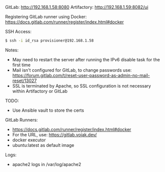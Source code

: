GitLab: http://192.168.1.58:8080
Artifactory: http://192.168.1.59:8082/ui

Registering GitLab runner using Docker: https://docs.gitlab.com/runner/register/index.html#docker

SSH Access:

```bash
$ ssh -i id_rsa provisioner@192.168.1.58
```

Notes:
- May need to restart the server after running the IPv6 disable task for the first time
- Mail isn't configured for GitLab, to change passwords use: https://forum.gitlab.com/t/reset-user-password-as-admin-no-mail-reset/13027
- SSL is terminated by Apache, so SSL configuration is not necessary within Artifactory or GitLab

TODO:
- Use Ansible vault to store the certs

GitLab Runners:
- https://docs.gitlab.com/runner/register/index.html#docker
- For the URL, use: https://gitlab.vojak.dev/
- docker executor
- ubuntu:latest as default image

Logs:
- apache2 logs in /var/log/apache2